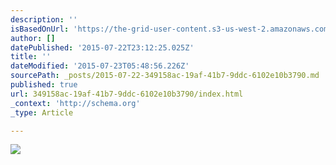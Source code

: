 ```yaml
---
description: ''
isBasedOnUrl: 'https://the-grid-user-content.s3-us-west-2.amazonaws.com/c3d42dba-7c89-42a8-9502-aa2f06ffd917.jpg'
author: []
datePublished: '2015-07-22T23:12:25.025Z'
title: ''
dateModified: '2015-07-23T05:48:56.226Z'
sourcePath: _posts/2015-07-22-349158ac-19af-41b7-9ddc-6102e10b3790.md
published: true
url: 349158ac-19af-41b7-9ddc-6102e10b3790/index.html
_context: 'http://schema.org'
_type: Article

---
```

![](https://the-grid-user-content.s3-us-west-2.amazonaws.com/c3d42dba-7c89-42a8-9502-aa2f06ffd917.jpg)
